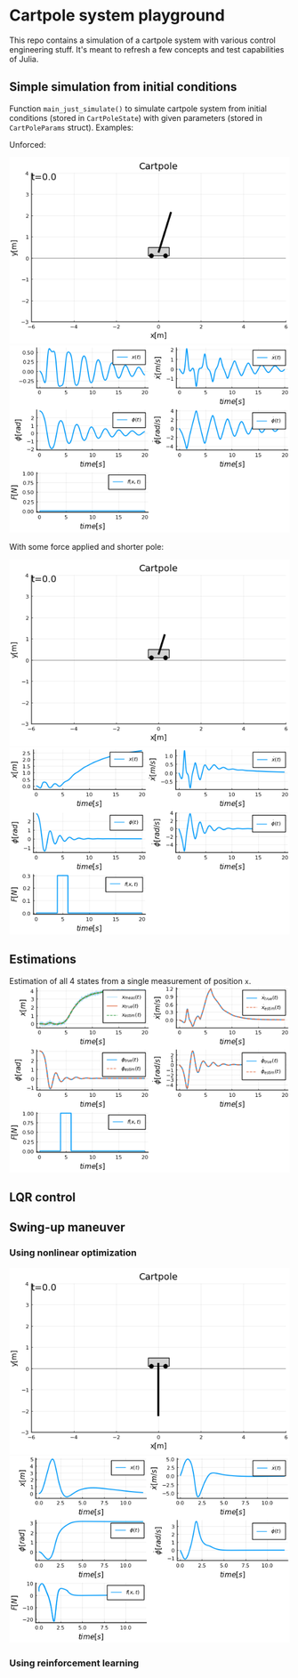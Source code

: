 # Cartpole system playground

This repo contains a simulation of a cartpole system with various control engineering stuff. It's meant to refresh a few concepts and test capabilities of Julia.

## Simple simulation from initial conditions

Function `main_just_simulate()` to simulate cartpole system from initial conditions (stored in `CartPoleState`) with given parameters (stored in `CartPoleParams` struct). Examples:


Unforced:

![Simple simulation without force - gif](output/just_sim_1.gif)
![Simple simulation without force - plot](output/just_sim_1.png)


With some force applied and shorter pole:

![Simple simulation with force - gif](output/just_sim_2.gif)
![Simple simulation with force - plot](output/just_sim_2.png)

## Estimations

Estimation of all 4 states from a single measurement of position `x`.
![State estimation with EKF - plot](output/estim_EKF_small.png)

## LQR control

## Swing-up maneuver

### Using nonlinear optimization

![Swing up maneuver using optimization - gif](output/swingup_optim.gif)
![Swing up maneuver using optimization - plot](output/swingup_optim.png)

### Using reinforcement learning

